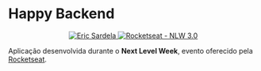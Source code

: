 # Happy Backend

<p align="center">
    <a href="https://www.linkedin.com/in/ericsardela/">
        <img alt="Eric Sardela" src="https://img.shields.io/badge/-ericsardela-19bccd?style=flat&logo=Linkedin&logoColor=white" />
   </a>
    <a href="https://rocketseat.com.br">
        <img alt="Rocketseat - NLW 3.0" src="https://img.shields.io/badge/Rocketseat-NLW%203.0-7519C1">
    </a>
</p>

Aplicação desenvolvida durante o **Next Level Week**, evento oferecido pela [Rocketseat](https://www.rocketseat.com.br).
